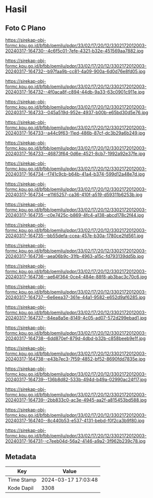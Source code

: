 # Hasil

## Foto C Plano

https://sirekap-obj-formc.kpu.go.id/bfbb/pemilu/pdpr/33/02/17/20/12/3302172012003-20240317-164730--4c6f5c01-7efe-4321-b32e-451569aa7882.jpg

https://sirekap-obj-formc.kpu.go.id/bfbb/pemilu/pdpr/33/02/17/20/12/3302172012003-20240317-164732--b97faa9b-cc81-4a09-900a-6d0d76e8fd05.jpg

https://sirekap-obj-formc.kpu.go.id/bfbb/pemilu/pdpr/33/02/17/20/12/3302172012003-20240317-164732--4f0aca8f-c894-44db-9a33-63c0901c911e.jpg

https://sirekap-obj-formc.kpu.go.id/bfbb/pemilu/pdpr/33/02/17/20/12/3302172012003-20240317-164733--045a519d-952e-4937-b00b-e65bd30d5e76.jpg

https://sirekap-obj-formc.kpu.go.id/bfbb/pemilu/pdpr/33/02/17/20/12/3302172012003-20240317-164733--a44c9f63-11ed-486b-87cf-dc3b29a6b249.jpg

https://sirekap-obj-formc.kpu.go.id/bfbb/pemilu/pdpr/33/02/17/20/12/3302172012003-20240317-164733--46873f64-0d6e-4521-8cb7-1992a92e37fe.jpg

https://sirekap-obj-formc.kpu.go.id/bfbb/pemilu/pdpr/33/02/17/20/12/3302172012003-20240317-164734--f741c9cb-b64b-41a4-b374-599d12a48e7d.jpg

https://sirekap-obj-formc.kpu.go.id/bfbb/pemilu/pdpr/33/02/17/20/12/3302172012003-20240317-164734--e1165257-ca36-410f-a519-d59311b6253b.jpg

https://sirekap-obj-formc.kpu.go.id/bfbb/pemilu/pdpr/33/02/17/20/12/3302172012003-20240317-164735--c0e7425c-b869-4fc4-a138-abcd178c2f44.jpg

https://sirekap-obj-formc.kpu.go.id/bfbb/pemilu/pdpr/33/02/17/20/12/3302172012003-20240317-164735--bb55defa-ccea-457e-b30a-1780ce2fd561.jpg

https://sirekap-obj-formc.kpu.go.id/bfbb/pemilu/pdpr/33/02/17/20/12/3302172012003-20240317-164736--aea06b9c-31fb-4963-a15c-fd793139dd5b.jpg

https://sirekap-obj-formc.kpu.go.id/bfbb/pemilu/pdpr/33/02/17/20/12/3302172012003-20240317-164736--ae64f364-0ce4-484e-88f8-ab3bac3c70c6.jpg

https://sirekap-obj-formc.kpu.go.id/bfbb/pemilu/pdpr/33/02/17/20/12/3302172012003-20240317-164737--6e6eea37-361e-44a1-9582-e652d9af6285.jpg

https://sirekap-obj-formc.kpu.go.id/bfbb/pemilu/pdpr/33/02/17/20/12/3302172012003-20240317-164737--84ea8a5e-8149-4c05-ad07-572d299ebad1.jpg

https://sirekap-obj-formc.kpu.go.id/bfbb/pemilu/pdpr/33/02/17/20/12/3302172012003-20240317-164738--6dd870ef-879d-4dbd-b32b-c858beeb9e1f.jpg

https://sirekap-obj-formc.kpu.go.id/bfbb/pemilu/pdpr/33/02/17/20/12/3302172012003-20240317-164738--e43b7ec3-7f59-4852-bf52-8690fdd7835e.jpg

https://sirekap-obj-formc.kpu.go.id/bfbb/pemilu/pdpr/33/02/17/20/12/3302172012003-20240317-164739--136b8d82-533b-494d-b49a-02990ac24f17.jpg

https://sirekap-obj-formc.kpu.go.id/bfbb/pemilu/pdpr/33/02/17/20/12/3302172012003-20240317-164739--2bb833c0-ac3e-4945-aa2f-a815453bd588.jpg

https://sirekap-obj-formc.kpu.go.id/bfbb/pemilu/pdpr/33/02/17/20/12/3302172012003-20240317-164740--8c440b53-e537-4131-bebd-f0f2ca3b9f80.jpg

https://sirekap-obj-formc.kpu.go.id/bfbb/pemilu/pdpr/33/02/17/20/12/3302172012003-20240317-164731--c7eeb04d-56a2-4146-a9a2-3f962b239c78.jpg


## Metadata

| Key        | Value               |
| ---------- | ------------------- |
| Time Stamp | 2024-03-17 17:03:48 |
| Kode Dapil | 3308                |



